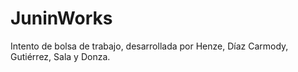 # JuninWorks
Intento de bolsa de trabajo, desarrollada por Henze, Díaz Carmody, Gutiérrez, Sala y Donza.
